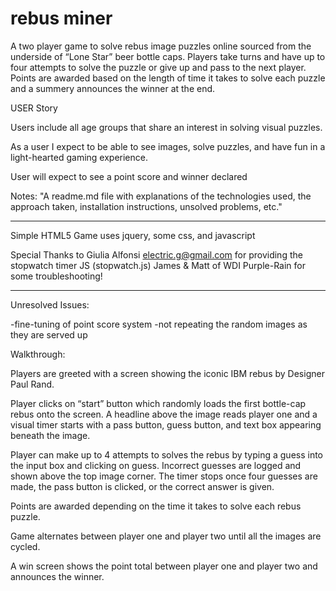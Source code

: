 # rebus miner

A two player game to solve rebus image puzzles online sourced from the underside of “Lone Star” beer bottle caps.  Players take turns and have up to four attempts to solve the puzzle or give up and pass to the next player.  Points are awarded based on the length of time it takes to solve each puzzle and a summery announces the winner at the end.



USER Story


Users include all age groups that share an interest in solving visual puzzles.

As a user I expect to be able to see images, solve puzzles, and have fun in a light-hearted  gaming experience.

User will expect to see a point score and winner declared

Notes: "A readme.md file with explanations of the technologies used, the approach taken, installation instructions, unsolved problems, etc."

*************

Simple HTML5 Game uses jquery, some css, and javascript

Special Thanks to Giulia Alfonsi <electric.g@gmail.com> for providing the stopwatch timer JS (stopwatch.js) James & Matt of WDI Purple-Rain for some troubleshooting!

*********
Unresolved Issues: 

-fine-tuning of point score system
-not repeating the random images as they are served up



Walkthrough:

Players are greeted with a screen showing the iconic IBM rebus by Designer Paul Rand.  

Player clicks on “start” button which randomly loads the first bottle-cap rebus onto the screen.   A headline above the image reads player one and a  visual timer starts with a pass button, guess button, and text box appearing beneath the image.

Player can make up to 4 attempts to solves the rebus by typing a guess into the input box and clicking on guess.  Incorrect guesses are logged and shown above the top image corner. The timer stops once four guesses are made, the pass button is clicked, or the correct answer is given.

Points are awarded depending on the time it takes to solve each rebus puzzle. 

Game alternates between player one and player two until all the images are cycled.

A win screen shows the point total between player one and player two and announces the winner.

